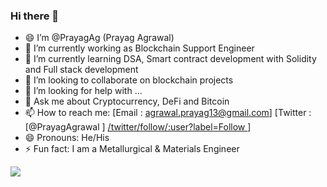 ### Hi there 👋
 
 
- 😄 I’m @PrayagAg (Prayag Agrawal)  
- 🔭 I’m currently working as Blockchain Support Engineer
- 🌱 I’m currently learning DSA, Smart contract development with Solidity and Full stack development
- 👯 I’m looking to collaborate on blockchain projects
- 🤔 I’m looking for help with ...
- 💬 Ask me about Cryptocurrency, DeFi and Bitcoin
- 📫 How to reach me: [Email : agrawal.prayag13@gmail.com] [Twitter : [@PrayagAgrawal ] 	[/twitter/follow/:user?label=Follow ](https://img.shields.io/twitter/follow/PrayagAgrawal?style=social)]
- 😄 Pronouns: He/His
- ⚡ Fun fact: I am a Metallurgical & Materials Engineer




<img src = "https://github-readme-stats.vercel.app/api?username=pgagrwl">
